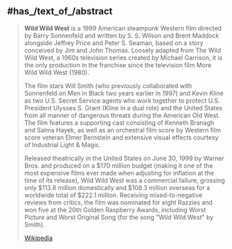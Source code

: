 ﻿---
aliases:
- "Wild Wild West"
---

## #has_/text_of_/abstract 

> **Wild Wild West** is a 1999 American steampunk Western film directed by Barry Sonnenfeld 
> and written by S. S. Wilson and Brent Maddock alongside Jeffrey Price and Peter S. Seaman, 
> based on a story conceived by Jim and John Thomas. Loosely adapted from The Wild Wild West, a 1960s television series created by Michael Garrison, it is the only production in the franchise since the television film More Wild Wild West (1980).
>
> The film stars Will Smith (who previously collaborated with Sonnenfeld on Men in Black two years earlier in 1997) and Kevin Kline as two U.S. Secret Service agents who work together to protect U.S. President Ulysses S. Grant (Kline in a dual role) and the United States from all manner of dangerous threats during the American Old West. The film features a supporting cast consisting of Kenneth Branagh and Salma Hayek, as well as an orchestral film score by Western film score veteran Elmer Bernstein and extensive visual effects courtesy of Industrial Light & Magic.
>
> Released theatrically in the United States on June 30, 1999 by Warner Bros. and produced on a $170 million budget (making it one of the most expensive films ever made when adjusting for inflation at the time of its release), Wild Wild West was a commercial failure, grossing only $113.8 million domestically and $108.3 million overseas for a worldwide total of $222.1 million. Receiving mixed-to-negative reviews from critics, the film was nominated for eight Razzies and won five at the 20th Golden Raspberry Awards, including Worst Picture and Worst Original Song (for the song "Wild Wild West" by Smith).
>
> [Wikipedia](https://en.wikipedia.org/wiki/Wild%20Wild%20West) 



